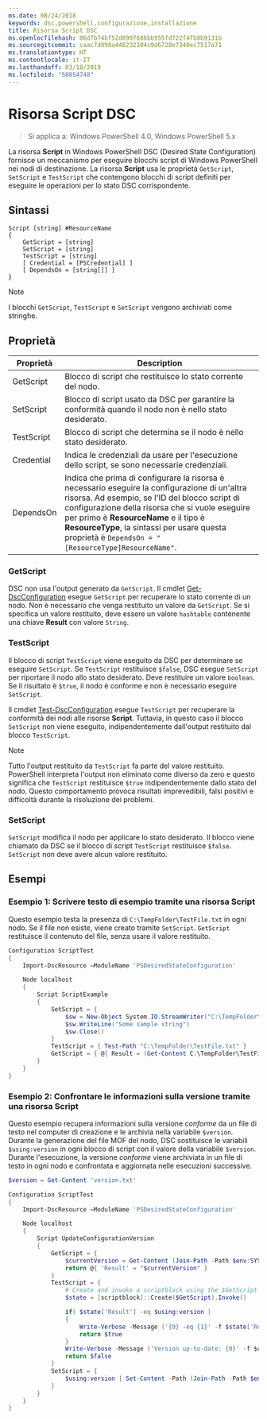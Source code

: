 ```yaml
---
ms.date: 08/24/2018
keywords: dsc,powershell,configurazione,installazione
title: Risorsa Script DSC
ms.openlocfilehash: 86dfb74bf52d8907686bb955fd722f4fb8b9131b
ms.sourcegitcommit: caac7d098a448232304c9d6728e7340ec7517a71
ms.translationtype: HT
ms.contentlocale: it-IT
ms.lasthandoff: 03/18/2019
ms.locfileid: "58054748"
---
```

# <a name="dsc-script-resource"></a>Risorsa Script DSC

> Si applica a: Windows PowerShell 4.0, Windows PowerShell 5.x

La risorsa **Script** in Windows PowerShell DSC (Desired State Configuration) fornisce un meccanismo per eseguire blocchi script di Windows PowerShell nei nodi di destinazione. La risorsa **Script** usa le proprietà `GetScript`, `SetScript` e `TestScript` che contengono blocchi di script definiti per eseguire le operazioni per lo stato DSC corrispondente.

## <a name="syntax"></a>Sintassi

```
Script [string] #ResourceName
{
    GetScript = [string]
    SetScript = [string]
    TestScript = [string]
    [ Credential = [PSCredential] ]
    [ DependsOn = [string[]] ]
}
```

> [!NOTE]
> I blocchi `GetScript`, `TestScript` e `SetScript` vengono archiviati come stringhe.

## <a name="properties"></a>Proprietà

|Proprietà|Description|
|--------|-----------|
|GetScript|Blocco di script che restituisce lo stato corrente del nodo.|
|SetScript|Blocco di script usato da DSC per garantire la conformità quando il nodo non è nello stato desiderato.|
|TestScript|Blocco di script che determina se il nodo è nello stato desiderato.|
|Credential| Indica le credenziali da usare per l'esecuzione dello script, se sono necessarie credenziali.|
|DependsOn| Indica che prima di configurare la risorsa è necessario eseguire la configurazione di un'altra risorsa. Ad esempio, se l'ID del blocco script di configurazione della risorsa che si vuole eseguire per primo è **ResourceName** e il tipo è **ResourceType**, la sintassi per usare questa proprietà è `DependsOn = "[ResourceType]ResourceName"`.

### <a name="getscript"></a>GetScript

DSC non usa l'output generato da `GetScript`. Il cmdlet [Get-DscConfiguration](/powershell/module/PSDesiredStateConfiguration/Get-DscConfiguration) esegue `GetScript` per recuperare lo stato corrente di un nodo. Non è necessario che venga restituito un valore da `GetScript`. Se si specifica un valore restituito, deve essere un valore `hashtable` contenente una chiave **Result** con valore `String`.

### <a name="testscript"></a>TestScript

Il blocco di script `TestScript` viene eseguito da DSC per determinare se eseguire `SetScript`. Se `TestScript` restituisce `$false`, DSC esegue `SetScript` per riportare il nodo allo stato desiderato. Deve restituire un valore `boolean`. Se il risultato è `$true`, il nodo è conforme e non è necessario eseguire `SetScript`.

Il cmdlet [Test-DscConfiguration](/powershell/module/PSDesiredStateConfiguration/Test-DscConfiguration) esegue `TestScript` per recuperare la conformità dei nodi alle risorse **Script**. Tuttavia, in questo caso il blocco `SetScript` non viene eseguito, indipendentemente dall'output restituito dal blocco `TestScript`.

> [!NOTE]
> Tutto l'output restituito da `TestScript` fa parte del valore restituito. PowerShell interpreta l'output non eliminato come diverso da zero e questo significa che `TestScript` restituisce `$true` indipendentemente dallo stato del nodo.
> Questo comportamento provoca risultati imprevedibili, falsi positivi e difficoltà durante la risoluzione dei problemi.

### <a name="setscript"></a>SetScript

`SetScript` modifica il nodo per applicare lo stato desiderato. Il blocco viene chiamato da DSC se il blocco di script `TestScript` restituisce `$false`. `SetScript` non deve avere alcun valore restituito.

## <a name="examples"></a>Esempi

### <a name="example-1-write-sample-text-using-a-script-resource"></a>Esempio 1: Scrivere testo di esempio tramite una risorsa Script

Questo esempio testa la presenza di `C:\TempFolder\TestFile.txt` in ogni nodo. Se il file non esiste, viene creato tramite `SetScript`. `GetScript` restituisce il contenuto del file, senza usare il valore restituito.

```powershell
Configuration ScriptTest
{
    Import-DscResource –ModuleName 'PSDesiredStateConfiguration'

    Node localhost
    {
        Script ScriptExample
        {
            SetScript = {
                $sw = New-Object System.IO.StreamWriter("C:\TempFolder\TestFile.txt")
                $sw.WriteLine("Some sample string")
                $sw.Close()
            }
            TestScript = { Test-Path "C:\TempFolder\TestFile.txt" }
            GetScript = { @{ Result = (Get-Content C:\TempFolder\TestFile.txt) } }
        }
    }
}
```

### <a name="example-2-compare-version-information-using-a-script-resource"></a>Esempio 2: Confrontare le informazioni sulla versione tramite una risorsa Script

Questo esempio recupera informazioni sulla versione *conforme* da un file di testo nel computer di creazione e le archivia nella variabile `$version`. Durante la generazione del file MOF del nodo, DSC sostituisce le variabili `$using:version` in ogni blocco di script con il valore della variabile `$version`. Durante l'esecuzione, la versione *conforme* viene archiviata in un file di testo in ogni nodo e confrontata e aggiornata nelle esecuzioni successive.

```powershell
$version = Get-Content 'version.txt'

Configuration ScriptTest
{
    Import-DscResource –ModuleName 'PSDesiredStateConfiguration'

    Node localhost
    {
        Script UpdateConfigurationVersion
        {
            GetScript = {
                $currentVersion = Get-Content (Join-Path -Path $env:SYSTEMDRIVE -ChildPath 'version.txt')
                return @{ 'Result' = "$currentVersion" }
            }
            TestScript = {
                # Create and invoke a scriptblock using the $GetScript automatic variable, which contains a string representation of the GetScript.
                $state = [scriptblock]::Create($GetScript).Invoke()

                if( $state['Result'] -eq $using:version )
                {
                    Write-Verbose -Message ('{0} -eq {1}' -f $state['Result'],$using:version)
                    return $true
                }
                Write-Verbose -Message ('Version up-to-date: {0}' -f $using:version)
                return $false
            }
            SetScript = {
                $using:version | Set-Content -Path (Join-Path -Path $env:SYSTEMDRIVE -ChildPath 'version.txt')
            }
        }
    }
}
```